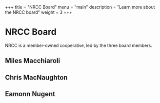 +++
title = "NRCC Board"
menu = "main"
description = "Learn more about the NRCC board"
weight = 3
+++

# NRCC Board

NRCC is a member-owned cooperative, led by the three board members.

## Miles Macchiaroli

## Chris MacNaughton

## Eamonn Nugent